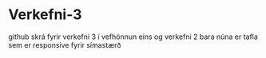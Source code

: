 # Verkefni-3

github skrá fyrir verkefni 3 í vefhönnun
eins og verkefni 2 bara núna er tafla sem er responsive fyrir símastærð
